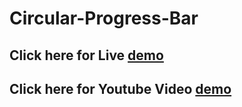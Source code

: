 # Circular-Progress-Bar

## Click here for Live <a href="http://codepen.io/vinodselvin/pen/mWxWVP">demo</a>

## Click here for Youtube Video <a href="http://codepen.io/vinodselvin/pen/mWxWVP">demo</a>
